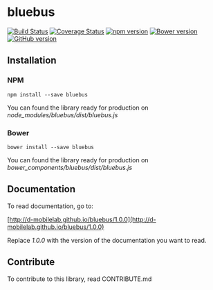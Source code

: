 # bluebus

[![Build Status](https://travis-ci.org/D-Mobilelab/bluebus.svg?branch=master&v=2)](https://travis-ci.org/D-Mobilelab/bluebus)
[![Coverage Status](https://coveralls.io/repos/github/D-Mobilelab/bluebus/badge.svg?branch=master&v=1)](https://coveralls.io/github/D-Mobilelab/bluebus?branch=master)
[![npm version](https://badge.fury.io/js/bluebus.svg)](https://badge.fury.io/js/bluebus)
[![Bower version](https://badge.fury.io/bo/bluebus.svg)](https://badge.fury.io/bo/bluebus)
[![GitHub version](https://badge.fury.io/gh/D-Mobilelab%2Fbluebus.svg)](https://badge.fury.io/gh/D-Mobilelab%2Fbluebus)

## Installation

### NPM
```
npm install --save bluebus
```
You can found the library ready for production on <i>node_modules/bluebus/dist/bluebus.js</i>

### Bower
```
bower install --save bluebus
```
You can found the library ready for production on <i>bower_components/bluebus/dist/bluebus.js</i>

## Documentation

To read documentation, go to:

[http://d-mobilelab.github.io/bluebus/1.0.0](http://d-mobilelab.github.io/bluebus/1.0.0)

Replace <i>1.0.0</i> with the version of the documentation you want to read.

## Contribute

To contribute to this library, read CONTRIBUTE.md